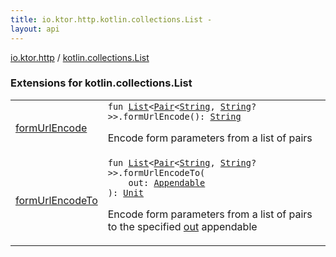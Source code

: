 ```yaml
---
title: io.ktor.http.kotlin.collections.List - 
layout: api
---
```


<div class='api-docs-breadcrumbs'><a href="../index.html">io.ktor.http</a> / <a href="./index.html">kotlin.collections.List</a></div>

### Extensions for kotlin.collections.List

<table class="api-docs-table">
<tbody>
<tr>
<td markdown="1">

<a href="form-url-encode.html">formUrlEncode</a>


</td>
<td markdown="1">
<div class="signature"><code><span class="keyword">fun </span><a href="https://kotlinlang.org/api/latest/jvm/stdlib/kotlin.collections/-list/index.html"><span class="identifier">List</span></a><span class="symbol">&lt;</span><a href="https://kotlinlang.org/api/latest/jvm/stdlib/kotlin/-pair/index.html"><span class="identifier">Pair</span></a><span class="symbol">&lt;</span><a href="https://kotlinlang.org/api/latest/jvm/stdlib/kotlin/-string/index.html"><span class="identifier">String</span></a><span class="symbol">,</span>&nbsp;<a href="https://kotlinlang.org/api/latest/jvm/stdlib/kotlin/-string/index.html"><span class="identifier">String</span></a><span class="symbol">?</span><span class="symbol">&gt;</span><span class="symbol">&gt;</span><span class="symbol">.</span><span class="identifier">formUrlEncode</span><span class="symbol">(</span><span class="symbol">)</span><span class="symbol">: </span><a href="https://kotlinlang.org/api/latest/jvm/stdlib/kotlin/-string/index.html"><span class="identifier">String</span></a></code></div>

Encode form parameters from a list of pairs


</td>
</tr>
<tr>
<td markdown="1">

<a href="form-url-encode-to.html">formUrlEncodeTo</a>


</td>
<td markdown="1">
<div class="signature"><code><span class="keyword">fun </span><a href="https://kotlinlang.org/api/latest/jvm/stdlib/kotlin.collections/-list/index.html"><span class="identifier">List</span></a><span class="symbol">&lt;</span><a href="https://kotlinlang.org/api/latest/jvm/stdlib/kotlin/-pair/index.html"><span class="identifier">Pair</span></a><span class="symbol">&lt;</span><a href="https://kotlinlang.org/api/latest/jvm/stdlib/kotlin/-string/index.html"><span class="identifier">String</span></a><span class="symbol">,</span>&nbsp;<a href="https://kotlinlang.org/api/latest/jvm/stdlib/kotlin/-string/index.html"><span class="identifier">String</span></a><span class="symbol">?</span><span class="symbol">&gt;</span><span class="symbol">&gt;</span><span class="symbol">.</span><span class="identifier">formUrlEncodeTo</span><span class="symbol">(</span><br/>&nbsp;&nbsp;&nbsp;&nbsp;<span class="parameterName" id="io.ktor.http$formUrlEncodeTo(kotlin.collections.List((kotlin.Pair((kotlin.String, kotlin.String)))), java.lang.Appendable)/out">out</span><span class="symbol">:</span>&nbsp;<a href="https://kotlinlang.org/api/latest/jvm/stdlib/kotlin.text/-appendable/index.html"><span class="identifier">Appendable</span></a><br/><span class="symbol">)</span><span class="symbol">: </span><a href="https://kotlinlang.org/api/latest/jvm/stdlib/kotlin/-unit/index.html"><span class="identifier">Unit</span></a></code></div>

Encode form parameters from a list of pairs to the specified <a href="form-url-encode-to.html#io.ktor.http$formUrlEncodeTo(kotlin.collections.List((kotlin.Pair((kotlin.String, kotlin.String)))), java.lang.Appendable)/out">out</a> appendable


</td>
</tr>
</tbody>
</table>
